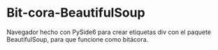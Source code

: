 # Bit-cora-BeautifulSoup
Navegador hecho con PySide6 para crear etiquetas div con el paquete BeautifulSoup, para que funcione como bitácora.
